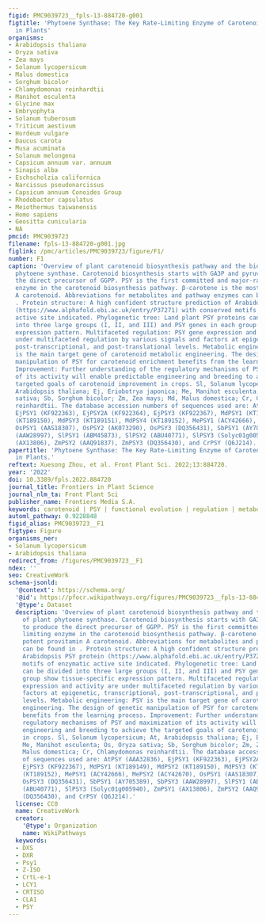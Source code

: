 ```yaml
---
figid: PMC9039723__fpls-13-884720-g001
figtitle: 'Phytoene Synthase: The Key Rate-Limiting Enzyme of Carotenoid Biosynthesis
  in Plants'
organisms:
- Arabidopsis thaliana
- Oryza sativa
- Zea mays
- Solanum lycopersicum
- Malus domestica
- Sorghum bicolor
- Chlamydomonas reinhardtii
- Manihot esculenta
- Glycine max
- Embryophyta
- Solanum tuberosum
- Triticum aestivum
- Hordeum vulgare
- Daucus carota
- Musa acuminata
- Solanum melongena
- Capsicum annuum var. annuum
- Sinapis alba
- Eschscholzia californica
- Narcissus pseudonarcissus
- Capsicum annuum Conoides Group
- Rhodobacter capsulatus
- Meiothermus taiwanensis
- Homo sapiens
- Geositta cunicularia
- NA
pmcid: PMC9039723
filename: fpls-13-884720-g001.jpg
figlink: /pmc/articles/PMC9039723/figure/F1/
number: F1
caption: 'Overview of plant carotenoid biosynthesis pathway and the biology of plant
  phytoene synthase. Carotenoid biosynthesis starts with GA3P and pyruvate to produce
  the direct precursor of GGPP. PSY is the first committed and major-rate limiting
  enzyme in the carotenoid biosynthesis pathway. β-carotene is the most potent provitamin
  A carotenoid. Abbreviations for metabolites and pathway enzymes can be found in
  . Protein structure: A high confident structure prediction of Arabidopsis PSY protein
  (https://www.alphafold.ebi.ac.uk/entry/P37271) with conserved motifs of enzymatic
  active site indicated. Phylogenetic tree: Land plant PSY proteins can be divided
  into three large groups (I, II, and III) and PSY genes in each group show tissue-specific
  expression pattern. Multifaceted regulation: PSY gene expression and activity are
  under multifaceted regulation by various signals and factors at epigenetic, transcriptional,
  post-transcriptional, and post-translational levels. Metabolic engineering: PSY
  is the main target gene of carotenoid metabolic engineering. The design of genetic
  manipulation of PSY for carotenoid enrichment benefits from the learning process.
  Improvement: Further understanding of the regulatory mechanisms of PSY and maximization
  of its activity will enable predictable engineering and breeding to achieve the
  targeted goals of carotenoid improvement in crops. Sl, Solanum lycopersicum; At,
  Arabidopsis thaliana; Ej, Eriobotrya japonica; Me, Manihot esculenta; Os, Oryza
  sativa; Sb, Sorghum bicolor; Zm, Zea mays; Md, Malus domestica; Cr, Chlamydomonas
  reinhardtii. The database accession numbers of sequences used are: AtPSY (AAA32836),
  EjPSY1 (KF922363), EjPSY2A (KF922364), EjPSY3 (KF922367), MdPSY1 (KT189149), MdPSY2
  (KT189150), MdPSY3 (KT189151), MdPSY4 (KT189152), MePSY1 (ACY42666), MePSY2 (ACY42670),
  OsPSY1 (AAS18307), OsPSY2 (AK073290), OsPSY3 (DQ356431), SbPSY1 (AY705389), SbPSY3
  (AAW28997), SlPSY1 (ABM45873), SlPSY2 (ABU40771), SlPSY3 (Solyc01g005940), ZmPSY1
  (AX13806), ZmPSY2 (AAQ91837), ZmPSY3 (DQ356430), and CrPSY (Q6J214).'
papertitle: 'Phytoene Synthase: The Key Rate-Limiting Enzyme of Carotenoid Biosynthesis
  in Plants.'
reftext: Xuesong Zhou, et al. Front Plant Sci. 2022;13:884720.
year: '2022'
doi: 10.3389/fpls.2022.884720
journal_title: Frontiers in Plant Science
journal_nlm_ta: Front Plant Sci
publisher_name: Frontiers Media S.A.
keywords: carotenoid | PSY | functional evolution | regulation | metabolic engineering
automl_pathway: 0.9228848
figid_alias: PMC9039723__F1
figtype: Figure
organisms_ner:
- Solanum lycopersicum
- Arabidopsis thaliana
redirect_from: /figures/PMC9039723__F1
ndex: ''
seo: CreativeWork
schema-jsonld:
  '@context': https://schema.org/
  '@id': https://pfocr.wikipathways.org/figures/PMC9039723__fpls-13-884720-g001.html
  '@type': Dataset
  description: 'Overview of plant carotenoid biosynthesis pathway and the biology
    of plant phytoene synthase. Carotenoid biosynthesis starts with GA3P and pyruvate
    to produce the direct precursor of GGPP. PSY is the first committed and major-rate
    limiting enzyme in the carotenoid biosynthesis pathway. β-carotene is the most
    potent provitamin A carotenoid. Abbreviations for metabolites and pathway enzymes
    can be found in . Protein structure: A high confident structure prediction of
    Arabidopsis PSY protein (https://www.alphafold.ebi.ac.uk/entry/P37271) with conserved
    motifs of enzymatic active site indicated. Phylogenetic tree: Land plant PSY proteins
    can be divided into three large groups (I, II, and III) and PSY genes in each
    group show tissue-specific expression pattern. Multifaceted regulation: PSY gene
    expression and activity are under multifaceted regulation by various signals and
    factors at epigenetic, transcriptional, post-transcriptional, and post-translational
    levels. Metabolic engineering: PSY is the main target gene of carotenoid metabolic
    engineering. The design of genetic manipulation of PSY for carotenoid enrichment
    benefits from the learning process. Improvement: Further understanding of the
    regulatory mechanisms of PSY and maximization of its activity will enable predictable
    engineering and breeding to achieve the targeted goals of carotenoid improvement
    in crops. Sl, Solanum lycopersicum; At, Arabidopsis thaliana; Ej, Eriobotrya japonica;
    Me, Manihot esculenta; Os, Oryza sativa; Sb, Sorghum bicolor; Zm, Zea mays; Md,
    Malus domestica; Cr, Chlamydomonas reinhardtii. The database accession numbers
    of sequences used are: AtPSY (AAA32836), EjPSY1 (KF922363), EjPSY2A (KF922364),
    EjPSY3 (KF922367), MdPSY1 (KT189149), MdPSY2 (KT189150), MdPSY3 (KT189151), MdPSY4
    (KT189152), MePSY1 (ACY42666), MePSY2 (ACY42670), OsPSY1 (AAS18307), OsPSY2 (AK073290),
    OsPSY3 (DQ356431), SbPSY1 (AY705389), SbPSY3 (AAW28997), SlPSY1 (ABM45873), SlPSY2
    (ABU40771), SlPSY3 (Solyc01g005940), ZmPSY1 (AX13806), ZmPSY2 (AAQ91837), ZmPSY3
    (DQ356430), and CrPSY (Q6J214).'
  license: CC0
  name: CreativeWork
  creator:
    '@type': Organization
    name: WikiPathways
  keywords:
  - DXS
  - DXR
  - Psy1
  - Z-ISO
  - CrtL-e-1
  - LCY1
  - CRTISO
  - CLA1
  - PSY
---
```

